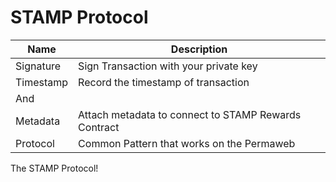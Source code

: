 # STAMP Protocol

| Name | Description |
| ---- | ----------- |
| Signature | Sign Transaction with your private key |
| Timestamp | Record the timestamp of transaction |
| And |  |
| Metadata | Attach metadata to connect to STAMP Rewards Contract |
| Protocol | Common Pattern that works on the Permaweb |

The STAMP Protocol!

